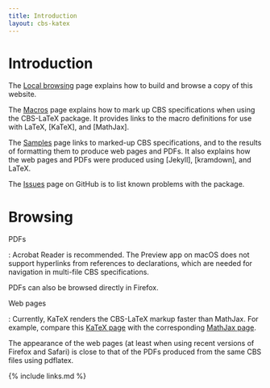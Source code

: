 ```yaml
---
title: Introduction
layout: cbs-katex
---
```


# Introduction

The [Local browsing] page explains how to build and browse a copy of this website.

The [Macros] page explains how to mark up CBS specifications when using the CBS-LaTeX package.
It provides links to the macro definitions for use with LaTeX, [KaTeX], and [MathJax].

The [Samples] page links to marked-up CBS specifications,
and to the results of formatting them to produce web pages and PDFs.
It also explains how the web pages and PDFs were produced
using [Jekyll], [kramdown], and LaTeX.

The [Issues] page on GitHub is to list known problems with the package.

# Browsing

PDFs

: Acrobat Reader is recommended. 
  The Preview app on macOS does not support hyperlinks from references to declarations,
  which are needed for navigation in multi-file CBS specifications.

  PDFs can also be browsed directly in Firefox.

Web pages

: Currently, KaTeX renders the CBS-LaTeX markup faster than MathJax.
  For example, compare this [KaTeX page](katex/SIMPLE-3-Statements) with the corresponding
  [MathJax page](mathjax3/SIMPLE-3-Statements).

  The appearance of the web pages (at least when using recent versions of Firefox and Safari)
  is close to that of the PDFs produced from the same CBS files using pdflatex.

[Local browsing]: local
[Macros]: macros
[Samples]: samples
[Issues]: https://github.com/plancomps/cbs-latex/issues

{% include links.md %}
